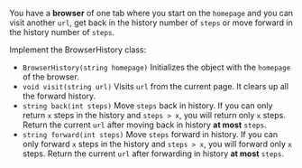 You have a **browser** of one tab where you start on the `homepage` and you can visit another `url`, get back in the history number of `steps` or move forward in the history number of `steps`.

Implement the BrowserHistory class:

- `BrowserHistory(string homepage)` Initializes the object with the `homepage` of the browser.
- `void visit(string url)` Visits `url` from the current page. It clears up all the forward history.
- `string back(int steps)` Move `steps` back in history. If you can only return `x` steps in the history and `steps > x`, you will return only `x` steps. Return the current `url` after moving back in history **at most** `steps`.
- `string forward(int steps)` Move `steps` forward in history. If you can only forward `x` steps in the history and `steps > x`, you will forward only `x` steps. Return the current `url` after forwarding in history **at most** `steps`.